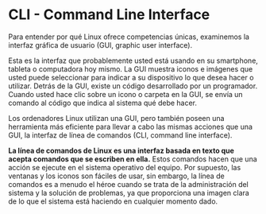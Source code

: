 # CLI - Command Line Interface

Para entender por qué Linux ofrece competencias únicas, examinemos la interfaz gráfica de usuario (GUI, graphic user interface). 

Esta es la interfaz que probablemente usted está usando en su smartphone, tableta o computadora hoy mismo. La GUI muestra iconos e imágenes que usted puede seleccionar para indicar a su dispositivo lo que desea hacer o utilizar. Detrás de la GUI, existe un código desarrollado por un programador. Cuando usted hace clic sobre un icono o carpeta en la GUI, se envía un comando al código que indica al sistema qué debe hacer.

Los ordenadores Linux utilizan una GUI, pero también poseen una herramienta más eficiente para llevar a cabo las mismas acciones que una GUI, la interfaz de línea de comandos (CLI, command line interface).

**La línea de comandos de Linux es una interfaz basada en texto que acepta comandos que se escriben en ella.** Estos comandos hacen que una acción se ejecute en el sistema operativo del equipo. Por supuesto, las ventanas y los iconos son fáciles de usar, sin embargo, la línea de comandos es a menudo el héroe cuando se trata de la administración del sistema y la solución de problemas, ya que proporciona una imagen clara de lo que el sistema está haciendo en cualquier momento dado.



